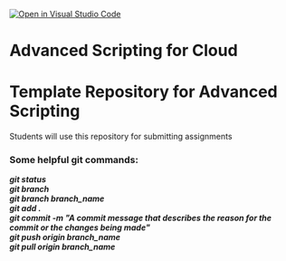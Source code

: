 [![Open in Visual Studio Code](https://classroom.github.com/assets/open-in-vscode-718a45dd9cf7e7f842a935f5ebbe5719a5e09af4491e668f4dbf3b35d5cca122.svg)](https://classroom.github.com/online_ide?assignment_repo_id=11635545&assignment_repo_type=AssignmentRepo)
# Advanced Scripting for Cloud
<H1>Template Repository for Advanced Scripting</H1>
Students will use this repository for submitting assignments

<H3>Some helpful git commands:</H3>
<b><i>git status<br>
git branch<br>
git branch branch_name<br>
git add .<br>
git commit -m "A commit message that describes the reason for the commit or the changes being made"<br>
git push origin branch_name<br>
  git pull origin branch_name<br></b></i>
